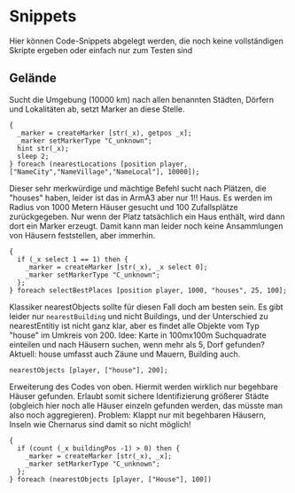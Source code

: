 # Snippets
Hier können Code-Snippets abgelegt werden, die noch keine vollständigen Skripte ergeben oder einfach nur zum Testen sind

## Gelände

Sucht die Umgebung (10000 km) nach allen benannten Städten, Dörfern und Lokalitäten ab, setzt Marker an diese Stelle.
```Sqf
{ 
  _marker = createMarker [str(_x), getpos _x]; 
  _marker setMarkerType "C_unknown";  
  hint str(_x);
  sleep 2;
} foreach (nearestLocations [position player, ["NameCity","NameVillage","NameLocal"], 10000]);
```

Dieser sehr merkwürdige und mächtige Befehl sucht nach Plätzen, die "houses" haben, leider ist das in ArmA3 aber nur 1!! Haus. Es werden im Radius von 1000 Metern Häuser gesucht und 100 Zufallsplätze zurückgegeben. Nur wenn der Platz tatsächlich ein Haus enthält, wird dann dort ein Marker erzeugt. Damit kann man leider noch keine Ansammlungen von Häusern feststellen, aber immerhin.
```Sqf
{  
  if (_x select 1 == 1) then {  
    _marker = createMarker [str(_x), _x select 0]; 
    _marker setMarkerType "C_unknown";  
  }; 
} foreach selectBestPlaces [position player, 1000, "houses", 25, 100];
```

Klassiker nearestObjects sollte für diesen Fall doch am besten sein. Es gibt leider nur `nearestBuilding` und nicht Buildings, und der Unterschied zu nearestEntitiy ist nicht ganz klar, aber es findet alle Objekte vom Typ "house" im Umkreis von 200. Idee: Karte in 100mx100m Suchquadrate einteilen und nach Häusern suchen, wenn mehr als 5, Dorf gefunden?
Aktuell: house umfasst auch Zäune und Mauern, Building auch.
```SQF
nearestObjects [player, ["house"], 200];
```

Erweiterung des Codes von oben. Hiermit werden wirklich nur begehbare Häuser gefunden. Erlaubt somit sichere Identifizierung größerer Städte (obgleich hier noch alle Häuser einzeln gefunden werden, das müsste man also noch aggregieren). 
Problem: Klappt nur mit begehbaren Häusern, Inseln wie Chernarus sind damit so nicht möglich!
```SQF
{ 
  if (count (_x buildingPos -1) > 0) then {  
    _marker = createMarker [str(_x), _x];  
    _marker setMarkerType "C_unknown"; 
  };
} foreach (nearestObjects [player, ["House"], 100])
```


